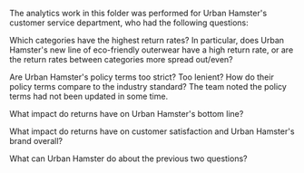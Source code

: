 The analytics work in this folder was performed for Urban Hamster's customer service department, who had the following questions:

Which categories have the highest return rates?
  In particular, does Urban Hamster's new line of eco-friendly outerwear have a high return rate, or are the return rates between categories more       spread out/even?
    
Are Urban Hamster's policy terms too strict? Too lenient?
  How do their policy terms compare to the industry standard?
  The team noted the policy terms had not been updated in some time.
        
What impact do returns have on Urban Hamster's bottom line?
    
What impact do returns have on customer satisfaction and Urban Hamster's brand overall?

What can Urban Hamster do about the previous two questions?
